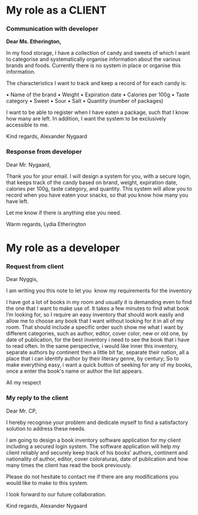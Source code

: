 # My role as a CLIENT

### Communication with developer

**Dear Ms. Etherington,**

In my food storage, I have a collection of candy and sweets of which I want to categorise and systematically organise information about the various brands and foods. Currently there is no system in place or organise this information.

The characteristics I want to track and keep a record of for each candy is:

• Name of the brand
• Weight
• Expiration date
• Calories per 100g
• Taste category
• Sweet
• Sour
• Salt
• Quantity (number of packages)

I want to be able to register when I have eaten a package, such that I know how many are left. In addition, I want the system to be exclusively accessible to me.

Kind regards,
Alexander Nygaard

### Response from developer
Dear Mr. Nygaard,

Thank you for your email. I will design a system for you, with a secure login, that keeps track of the candy based on brand, weight, expiration date, calories per 100g, taste category, and quantity. This system will allow you to record when you have eaten your snacks, so that you know how many you have left.

Let me know if there is anything else you need.

Warm regards,
Lydia Etherington


# My role as a developer

### Request from client
Dear Nyggis,

I am writing you this note to let you  know my requirements for the inventory

I have got a lot of books in my room and usually it is demanding even to find the one that I want to make use of. It takes a few minutes to find what book I’m looking for, so I require an easy inventory that should work easily and allow me to choose any book that I want without looking for it in all of my room. That should include a specific order such show me what I want by different categories, such as author, editor, cover color, new or old one, by date of publication, for the best inventory i need to see the book that i have to read often. In the same perspective, i would like inner this inventory, separate authors by continent then a little bit far, separate their nation, all a place that i can identify author by their literary genre, by century; So to make everything easy, i want a quick button of seeking for any of my books, once a enter the book's name or author the list appears.

All my respect


### My reply to the client
Dear Mr. CP,

I hereby recognise your problem and dedicate myself to find a satisfactory solution to address these needs.

I am going to design a book inventory software application for my client including a secured login system. The software application will help my client reliably and securely keep track of his books’ authors, continent and nationality of author, editor, cover coloraturas, date of publication and how many times the client has read the book previously.

Please do not hesitate to contact me if there are any modifications you would like to make to this system.

I look forward to our future collaboration.

Kind regards,
Alexander Nygaard
